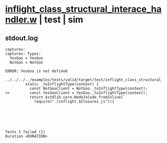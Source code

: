# [inflight_class_structural_interace_handler.w](../../../../../examples/tests/valid/inflight_class_structural_interace_handler.w) | test | sim

## stdout.log
```log
captures: 
captures: Types:
  YesGoo = YesGoo
  NotGoo = NotGoo

ERROR: YesGoo is not defined

../../../../examples/tests/valid/target/test/inflight_class_structural_interace_handler.wsim.274923.tmp/.wing/preflight.js:41
         static _toInflightType(context) {
           const NotGooClient = NotGoo._toInflightType(context);
>>         const YesGooClient = YesGoo._toInflightType(context);
           return $stdlib.core.NodeJsCode.fromInline(`
             require("./inflight.$Closure1.js")({

 




Tests 1 failed (1) 
Duration <DURATION>

```

